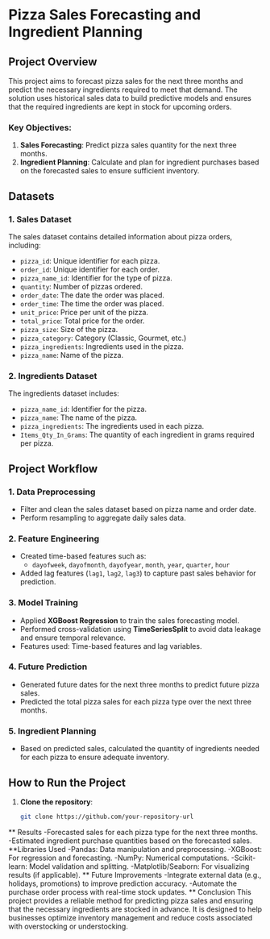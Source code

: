 # Pizza Sales Forecasting and Ingredient Planning

## Project Overview

This project aims to forecast pizza sales for the next three months and predict the necessary ingredients required to meet that demand. The solution uses historical sales data to build predictive models and ensures that the required ingredients are kept in stock for upcoming orders. 

### Key Objectives:
1. **Sales Forecasting**: Predict pizza sales quantity for the next three months.
2. **Ingredient Planning**: Calculate and plan for ingredient purchases based on the forecasted sales to ensure sufficient inventory.
   
## Datasets

### 1. Sales Dataset
The sales dataset contains detailed information about pizza orders, including:
- `pizza_id`: Unique identifier for each pizza.
- `order_id`: Unique identifier for each order.
- `pizza_name_id`: Identifier for the type of pizza.
- `quantity`: Number of pizzas ordered.
- `order_date`: The date the order was placed.
- `order_time`: The time the order was placed.
- `unit_price`: Price per unit of the pizza.
- `total_price`: Total price for the order.
- `pizza_size`: Size of the pizza.
- `pizza_category`: Category (Classic, Gourmet, etc.)
- `pizza_ingredients`: Ingredients used in the pizza.
- `pizza_name`: Name of the pizza.

### 2. Ingredients Dataset
The ingredients dataset includes:
- `pizza_name_id`: Identifier for the pizza.
- `pizza_name`: The name of the pizza.
- `pizza_ingredients`: The ingredients used in each pizza.
- `Items_Qty_In_Grams`: The quantity of each ingredient in grams required per pizza.

## Project Workflow

### 1. **Data Preprocessing**
   - Filter and clean the sales dataset based on pizza name and order date.
   - Perform resampling to aggregate daily sales data.

### 2. **Feature Engineering**
   - Created time-based features such as:
     - `dayofweek`, `dayofmonth`, `dayofyear`, `month`, `year`, `quarter`, `hour`
   - Added lag features (`lag1`, `lag2`, `lag3`) to capture past sales behavior for prediction.

### 3. **Model Training**
   - Applied **XGBoost Regression** to train the sales forecasting model.
   - Performed cross-validation using **TimeSeriesSplit** to avoid data leakage and ensure temporal relevance.
   - Features used: Time-based features and lag variables.

### 4. **Future Prediction**
   - Generated future dates for the next three months to predict future pizza sales.
   - Predicted the total pizza sales for each pizza type over the next three months.

### 5. **Ingredient Planning**
   - Based on predicted sales, calculated the quantity of ingredients needed for each pizza to ensure adequate inventory.

## How to Run the Project

1. **Clone the repository**:
   ```bash
   git clone https://github.com/your-repository-url
** Results
  -Forecasted sales for each pizza type for the next three months.
  -Estimated ingredient purchase quantities based on the forecasted sales.
**Libraries Used
  -Pandas: Data manipulation and preprocessing.
  -XGBoost: For regression and forecasting.
  -NumPy: Numerical computations.
  -Scikit-learn: Model validation and splitting.
  -Matplotlib/Seaborn: For visualizing results (if applicable).
** Future Improvements
  -Integrate external data (e.g., holidays, promotions) to improve prediction accuracy.
  -Automate the purchase order process with real-time stock updates.
** Conclusion
This project provides a reliable method for predicting pizza sales and ensuring that the necessary ingredients are stocked in advance. It is designed to help businesses optimize inventory management and reduce costs associated with overstocking or understocking.
